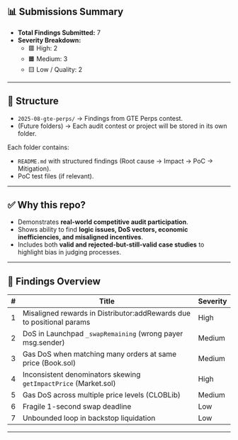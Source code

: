 ## 📊 Submissions Summary

- **Total Findings Submitted:** 7  
- **Severity Breakdown:**
  - 🟥 High: 2  
  - 🟧 Medium: 3  
  - 🟨 Low / Quality: 2  

---

## 📂 Structure

- `2025-08-gte-perps/` → Findings from GTE Perps contest.  
- (Future folders) → Each audit contest or project will be stored in its own folder.

Each folder contains:
- `README.md` with structured findings (Root cause → Impact → PoC → Mitigation).  
- PoC test files (if relevant).  

---

## ✅ Why this repo?

- Demonstrates **real-world competitive audit participation**.  
- Shows ability to find **logic issues, DoS vectors, economic inefficiencies, and misaligned incentives**.  
- Includes both **valid and rejected-but-still-valid case studies** to highlight bias in judging processes.  

---

## 🚀 Findings Overview

| #   | Title                                                                 | Severity |
|-----|-----------------------------------------------------------------------|----------|
| 1   | Misaligned rewards in Distributor:addRewards due to positional params | High     |
| 2   | DoS in Launchpad `_swapRemaining` (wrong payer msg.sender)            | Medium   |
| 3   | Gas DoS when matching many orders at same price (Book.sol)            | Medium   |
| 4   | Inconsistent denominators skewing `getImpactPrice` (Market.sol)       | High     |
| 5   | Gas DoS across multiple price levels (CLOBLib)                        | Medium   |
| 6   | Fragile 1-second swap deadline                                        | Low      |
| 7   | Unbounded loop in backstop liquidation                                | Low      |

---
